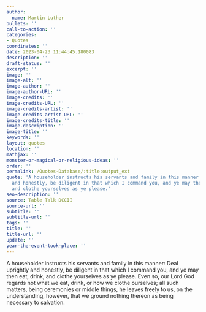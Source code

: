 ```yaml
---
author:
  name: Martin Luther
bullets: ''
call-to-action: ''
categories:
- Quotes
coordinates: ''
date: 2023-04-23 11:44:45.180083
description: ''
draft-status: ''
excerpt: ''
image: ''
image-alt: ''
image-author: ''
image-author-URL: ''
image-credits: ''
image-credits-URL: ''
image-credits-artist: ''
image-credits-artist-URL: ''
image-credits-title: ''
image-description: ''
image-title: ''
keywords: ''
layout: quotes
location: ''
mathjax: ''
monster-or-magical-or-religious-ideas: ''
order: ''
permalink: /Quotes-Database/:title:output_ext
quote: 'A householder instructs his servants and family in this manner: Deal uprightly
  and honestly, be diligent in that which I command you, and ye may then eat, drink,
  and clothe yourselves as ye please.'
seo-description: ''
source: Table Talk DCCII
source-url: ''
subtitle: ''
subtitle-url: ''
tags: ''
title: ''
title-url: ''
update: ''
year-the-event-took-place: ''
---
```

A householder instructs his servants and family in this manner: Deal uprightly and honestly, be diligent in that which I command you, and ye may then eat, drink, and clothe yourselves as ye please. Even so, our Lord God regards not what we eat, drink, or how we clothe ourselves; all such matters, being ceremonies or middle things, he leaves freely to us, on the understanding, however, that we ground nothing thereon as being necessary to salvation.
